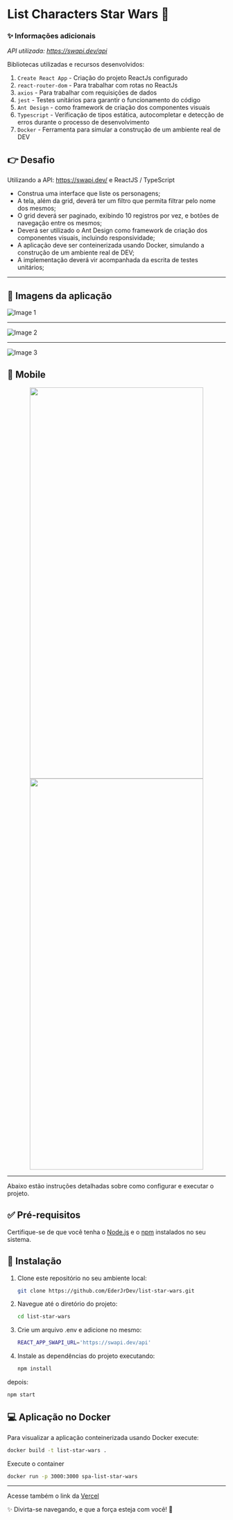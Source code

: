 
# List Characters Star Wars 🚀

### ✨ Informações adicionais

*API utilizada: https://swapi.dev/api*

Bibliotecas utilizadas e recursos desenvolvidos:

1. `Create React App` - Criação do projeto ReactJs configurado 
2. `react-router-dom` - Para trabalhar com rotas no ReactJs
3. `axios` - Para trabalhar com requisições de dados
4. `jest` - Testes unitários para garantir o funcionamento do código
5. `Ant Design` - como framework de criação dos componentes visuais
6. `Typescript` - Verificação de tipos estática, autocompletar e detecção de erros durante o processo de desenvolvimento
6. `Docker` - Ferramenta para simular a construção de um ambiente real de DEV
   

## 👉 Desafio

 Utilizando a API: https://swapi.dev/ e ReactJS / TypeScript 

- Construa uma interface que liste os personagens;
- A tela, além da grid, deverá ter um filtro que permita filtrar pelo nome dos mesmos;
- O grid deverá ser paginado, exibindo 10 registros por vez, e botões de navegação entre os mesmos;
- Deverá ser utilizado o Ant Design como framework de criação dos componentes visuais, incluindo responsividade;
- A aplicação deve ser conteinerizada usando Docker, simulando a construção de um ambiente real de DEV;
- A implementação deverá vir acompanhada da escrita de testes unitários;


---
## 📸 Imagens da aplicação

 ![Image 1](https://github.com/EderJrDev/list-star-wars/blob/main/src/static/assets/exemples/star-wars-list.png) 

---
 ![Image 2](https://github.com/EderJrDev/list-star-wars/blob/main/src/static/assets/exemples/one-character.png) 

---
 ![Image 3](https://github.com/EderJrDev/list-star-wars/blob/main/src/static/assets/exemples/filter.png) 
 
## 📸 Mobile

<div align="center">
  <img src="https://github.com/EderJrDev/list-star-wars/blob/main/src/static/assets/exemples/mobile-list.png" width="400" height="900">
  <img src="https://github.com/EderJrDev/list-star-wars/blob/main/src/static/assets/exemples/mobile-character.png" width="400" height="900">
</div>

---
Abaixo estão instruções detalhadas sobre como configurar e executar o projeto.

## ✅ Pré-requisitos

Certifique-se de que você tenha o [Node.js](https://nodejs.org/) e o [npm](https://www.npmjs.com/) instalados no seu sistema.

## 🎉 Instalação

1. Clone este repositório no seu ambiente local:

   ```bash
   git clone https://github.com/EderJrDev/list-star-wars.git
   ```

2. Navegue até o diretório do projeto:

   ```bash
   cd list-star-wars
   ```
3. Crie um arquivo .env e adicione no mesmo:

   ```bash
   REACT_APP_SWAPI_URL='https://swapi.dev/api'
   ```

4. Instale as dependências do projeto executando:

   ```bash
   npm install
   ```
depois:
   ```bash
   npm start
   ```

## 💻 Aplicação no Docker

Para visualizar a aplicação conteinerizada usando Docker execute:

```bash
docker build -t list-star-wars .
```

Execute o container

```bash
docker run -p 3000:3000 spa-list-star-wars
```

---

Acesse também o link da [Vercel](https://list-star-wars.vercel.app/) 


✨ Divirta-se navegando, e que a força esteja com você! 🚀








